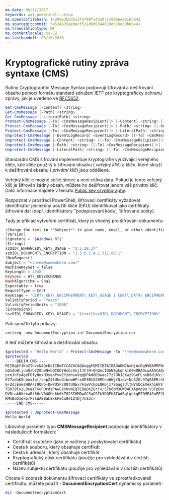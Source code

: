 ```yaml
---
ms.date: 06/12/2017
keywords: wmf,powershell,setup
ms.openlocfilehash: 14208e3b5d5c2fef80fa42a87cc00aeee81bd042
ms.sourcegitcommit: 54534635eedacf531d8d6344019dc16a50b8b441
ms.translationtype: MT
ms.contentlocale: cs-CZ
ms.lasthandoff: 05/16/2018
---
```

# <a name="cryptographic-message-syntax-cms-cmdlets"></a>Kryptografické rutiny zpráva syntaxe (CMS)

Rutiny Cryptographic Message Syntax podporují šifrování a dešifrování obsahu pomocí formátu standard sdružení IETF pro kryptograficky ochranu zprávy, jak je uvedeno ve [RFC5652](https://tools.ietf.org/html/rfc5652).

```powershell
Get-CmsMessage [-Content] <string>
Get-CmsMessage [-Path] <string>
Get-CmsMessage [-LiteralPath] <string>
Protect-CmsMessage [-To] <CmsMessageRecipient[]> [-Content] <string> [[-OutFile] <string>]
Protect-CmsMessage [-To] <CmsMessageRecipient[]> [-Path] <string> [[-OutFile] <string>]
Protect-CmsMessage [-To] <CmsMessageRecipient[]> [-LiteralPath] <string> [[-OutFile] <string>]
Unprotect-CmsMessage [-EventLogRecord] <EventLogRecord> [[-To] <CmsMessageRecipient[]>] [-IncludeContext]
Unprotect-CmsMessage [-Content] <string> [[-To] <CmsMessageRecipient[]>] [-IncludeContext]
Unprotect-CmsMessage [-Path] <string> [[-To] <CmsMessageRecipient[]>] [-IncludeContext]
Unprotect-CmsMessage [-LiteralPath] <string> [[-To] <CmsMessageRecipient[]>] [-IncludeContext]
```

Standardní CMS šifrování implementuje kryptografie využívající veřejného klíče, kde klíče použitý k šifrování obsahu ( *veřejný klíč*) a klíče, které slouží k dešifrování obsahu ( *privátní klíč*) jsou oddělené.

Veřejný klíč je možné sdílet široce a není citlivá data. Pokud je tento veřejný klíč je šifrován žádný obsah, můžete ho dešifrovat jenom váš privátní klíč. Další informace najdete v tématu [Public key cryptography](https://en.wikipedia.org/wiki/Public-key_cryptography).

Rozpoznat v prostředí PowerShell, šifrovací certifikáty vyžadovat identifikátor jedinečný použití klíče (EKU) identifikovat jako certifikáty šifrování dat (např. identifikátory "podepisování kódu', 'šifrované pošty).

Tady je příklad vytvoření certifikát, který je vhodný pro šifrování dokumentu:

```powershell
(Change the text in **Subject** to your name, email, or other identifier), and put in a file (i.e.: DocumentEncryption.inf):
[Version]
Signature = "$Windows NT$"
[Strings]
szOID\_ENHANCED\_KEY\_USAGE = "2.5.29.37"
szOID\_DOCUMENT\_ENCRYPTION = "1.3.6.1.4.1.311.80.1"
[NewRequest]
Subject = "<cn=me@somewhere.com>"
MachineKeySet = false
KeyLength = 2048
KeySpec = AT\_KEYEXCHANGE
HashAlgorithm = Sha1
Exportable = true
RequestType = Cert
KeyUsage = "CERT\_KEY\_ENCIPHERMENT\_KEY\_USAGE | CERT\_DATA\_ENCIPHERMENT\_KEY\_USAGE"
ValidityPeriod = "Years"
ValidityPeriodUnits = "1000"
[Extensions]
%szOID\_ENHANCED\_KEY\_USAGE% = "{text}%szOID\_DOCUMENT\_ENCRYPTION%"
```

Pak spusťte tyto příkazy:
```powershell
certreq -new DocumentEncryption.inf DocumentEncryption.cer
```

A teď můžete šifrování a dešifrování obsahu:

```powershell
$protected = "Hello World" | Protect-CmsMessage -To "\*me@somewhere.com\*[](mailto:*leeholm@microsoft.com*)"
$protected
-----BEGIN CMS-----
MIIBqAYJKoZIhvcNAQcDoIIBmTCCAZUCAQAxggFQMIIBTAIBADA0MCAxHjAcBgNVBAMMFWxlZWhv
bG1AbWljcm9zb2Z0LmNvbQIQQYHsbcXnjIJCtH+OhGmc1DANBgkqhkiG9w0BAQcwAASCAQAnkFHM
proJnFy4geFGfyNmxH3yeoPvwEYzdnsoVqqDPAd8D3wao77z7OhJEXwz9GeFLnxD6djKV/tF4PxR
E27aduKSLbnxfpf/sepZ4fUkuGibnwWFrxGE3B1G26MCenHWjYQiqv+Nq32Gc97qEAERrhLv6S4R
G+2dJEnesW8A+z9QPo+DwYU5FzD0Td0ExrkswVckpLNR6j17Yaags3ltNVmbdEXekhi6Psf2MLMP
TSO79lv2L0KeXFGuPOrdzPAwCkV0vNEqTEBeDnZGrjv/5766bM3GW34FXApod9u+VSFpBnqVOCBA
DVDraA6k+xwBt66cV84OHLkh0kT02SIHMDwGCSqGSIb3DQEHATAdBglghkgBZQMEASoEEJbJaiRl
KMnBoD1dkb/FzSWAEBaL8xkFwCu0e1ZtDj7nSJc=
-----END CMS-----

$protected | Unprotect-CmsMessage
Hello World
```

Libovolný parametr typu **CMSMessageRecipient** podporuje identifikátory v následujících formátech:
- Certifikát skutečné (jako je načtena z poskytovatel certifikátu)
- Cesta k souboru, který obsahuje certifikát
- Cesta k adresáři, který obsahuje certifikát
- Kryptografický otisk certifikátu (použije pro vyhledávání v úložišti certifikátů)
- Název subjektu certifikátu (použije pro vyhledávání v úložišti certifikátů)

Chcete-li zobrazit dokumentu šifrovací certifikáty ve zprostředkovateli certifikátu, můžete použít **- DocumentEncryptionCert** dynamický parametr:

```powershell
dir -DocumentEncryptionCert
```
